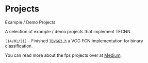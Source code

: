 # Projects
Example / Demo Projects

A selection of example / demo projects that implement TFCNN.

`[14/01/21]` - Finished [`TBVGG3.h`](https://github.com/TFCNN/Projects/blob/main/TBVGG3.h) a VGG FCN implementation for binary classification.

You can read more about the fps projects over at [Medium](https://james-william-fletcher.medium.com/creating-a-machine-learning-auto-shoot-bot-for-cs-go-part-1-a2199e42629c).
